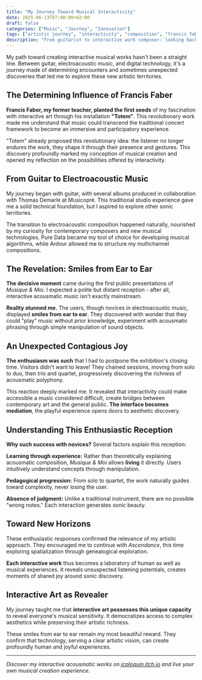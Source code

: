 ```yaml
---
title: "My Journey Toward Musical Interactivity"
date: 2025-06-13T07:00:00+02:00
draft: false
categories: ["Music", "Journey", "Innovation"]
tags: ["artistic journey", "interactivity", "composition", "francis faber"]
description: "From guitarist to interactive work composer: looking back on an artistic journey marked by decisive encounters and human discoveries."
---
```


My path toward creating interactive musical works hasn't been a straight line. Between guitar, electroacoustic music, and digital technology, it's a journey made of determining encounters and sometimes unexpected discoveries that led me to explore these new artistic territories.

## The Determining Influence of Francis Faber

**Francis Faber, my former teacher, planted the first seeds** of my fascination with interactive art through his installation **"Totem"**. This revolutionary work made me understand that music could transcend the traditional concert framework to become an immersive and participatory experience.

"Totem" already proposed this revolutionary idea: the listener no longer endures the work, they shape it through their presence and gestures. This discovery profoundly marked my conception of musical creation and opened my reflection on the possibilities offered by interactivity.

## From Guitar to Electroacoustic Music

My journey began with guitar, with several albums produced in collaboration with Thomas Demarle at Musicopré. This traditional studio experience gave me a solid technical foundation, but I aspired to explore other sonic territories.

The transition to electroacoustic composition happened naturally, nourished by my curiosity for contemporary composers and new musical technologies. Pure Data became my tool of choice for developing musical algorithms, while Ardour allowed me to structure my multichannel compositions.

## The Revelation: Smiles from Ear to Ear

**The decisive moment** came during the first public presentations of *Musique & Moi*. I expected a polite but distant reception - after all, interactive acousmatic music isn't exactly mainstream.

**Reality stunned me.** The users, though novices in electroacoustic music, displayed **smiles from ear to ear**. They discovered with wonder that they could "play" music without prior knowledge, experiment with acousmatic phrasing through simple manipulation of sound objects.

## An Unexpected Contagious Joy

**The enthusiasm was such** that I had to postpone the exhibition's closing time. Visitors didn't want to leave! They chained sessions, moving from solo to duo, then trio and quartet, progressively discovering the richness of acousmatic polyphony.

This reaction deeply marked me. It revealed that interactivity could make accessible a music considered difficult, create bridges between contemporary art and the general public. **The interface becomes mediation**, the playful experience opens doors to aesthetic discovery.

## Understanding This Enthusiastic Reception

**Why such success with novices?** Several factors explain this reception:

**Learning through experience:** Rather than theoretically explaining acousmatic composition, *Musique & Moi* allows **living** it directly. Users intuitively understand concepts through manipulation.

**Pedagogical progression:** From solo to quartet, the work naturally guides toward complexity, never losing the user.

**Absence of judgment:** Unlike a traditional instrument, there are no possible "wrong notes." Each interaction generates sonic beauty.

## Toward New Horizons

These enthusiastic responses confirmed the relevance of my artistic approach. They encouraged me to continue with *Ascendance*, this time exploring spatialization through genealogical exploration.

**Each interactive work** thus becomes a laboratory of human as well as musical experiences. It reveals unsuspected listening potentials, creates moments of shared joy around sonic discovery.

## Interactive Art as Revealer

My journey taught me that **interactive art possesses this unique capacity** to reveal everyone's musical sensitivity. It democratizes access to complex aesthetics while preserving their artistic richness.

These smiles from ear to ear remain my most beautiful reward. They confirm that technology, serving a clear artistic vision, can create profoundly human and joyful experiences.

---

*Discover my interactive acousmatic works on [jcploquin.itch.io](https://jcploquin.itch.io) and live your own musical creation experience.*


